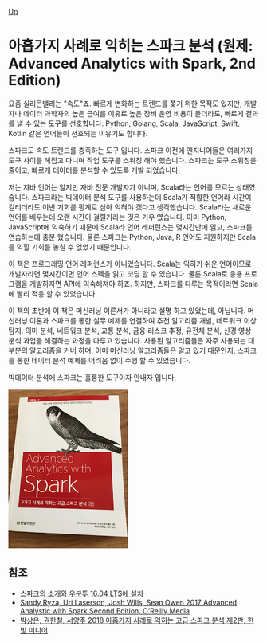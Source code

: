 [Up](index.md)

# 아홉가지 사례로 익히는 스파크 분석 (원제: Advanced Analytics with Spark, 2nd Edition)

요즘 실리콘밸리는 "속도"죠. 빠르게 변화하는 트렌드를 쫒기 위한 목적도 있지만, 개발자나 데이터 과학자의 높은 급여를 이유로 높은 장비 운영 비용이 들더라도, 빠르게 결과를 낼 수 있는 도구를 선호합니다. Python, Golang, Scala, JavaScript, Swift, Kotlin 같은 언어들이 선호되는 이유기도 합니다.

스파크도 속도 트렌드를 충족하는 도구 입니다. 스파크 이전에 엔지니어들은 여러가지 도구 사이를 헤집고 다니며 작업 도구를 스위칭 해야 했습니다. 스파크는 도구 스위칭을 줄이고, 빠르게 데이터를 분석할 수 있도록 개발 되었습니다.

저는 자바 언어는 알지만 자바 전문 개발자가 아니며, Scala라는 언어를 모르는 상태였습니다. 스파크라는 빅데이터 분석 도구를 사용하는데 Scala가 적합한 언어라 시간이 걸리더라도 이번 기회를 핑계로 삼아 익혀야 겠다고 생각했습니다. Scala라는 새로운 언어를 배우는데 오랜 시간이 걸릴거라는 것은 기우 였습니다. 이미 Python, JavaScript에 익숙하기 때문에 Scala라 언어 레퍼런스는 몇시간만에 읽고, 스파크를 연습하는데 충분 했습니다. 물론 스파크는 Python, Java, R 언어도 지원하지만 Scala를 익힐 기회를 놓칠 수 없었기 때문입니다.

이 책은 프로그래밍 언어 레퍼런스가 아니었습니다. Scala는 익히기 쉬운 언어이므로 개발자라면 몇시간이면 언어 스펙을 읽고 코딩 할 수 있습니다. 물론 Scala로 응용 프로그램을 개발하자면 API에 익숙해져야 하죠. 하지만, 스파크를 다루는 목적이라면 Scala에 빨리 적응 할 수 있었습니다.

이 책의 초반에 이 책은 머신러닝 이론서가 아니라고 설명 하고 있었는데, 아닙니다. 머신러닝 이론과 스파크를 통한 실무 예제를 연결하여 추천 알고리즘 개발, 네트워크 이상 탐지, 의미 분석, 네트워크 분석, 교통 분석, 금융 리스크 추정, 유전체 분석, 신경 영상 분석 과업을 해결하는 과정을 다루고 있습니다. 사용된 알고리즘들은 자주 사용되는 대부분의 알고리즘을 커버 하며, 이미 머신러닝 알고리즘들은 알고 있기 때문인지, 스파크를 통한 데이터 분석 예제를 어려움 없이 수행 할 수 있었습니다.</p>

빅데이터 분석에 스파크는 훌륭한 도구이자 안내자 입니다.

![img](advanced_analytics_with_spark_2nd_edition.png)



## 참조

- [스파크의 소개와 우분투 16.04 LTS에 설치](introduction_apache_spark_install_on_ubuntu1604.md)
- [Sandy Ryza, Uri Laserson, Josh Wills, Sean Owen 2017 Advanced Analystic with Spark Second Edition, O’Reilly Media](http://shop.oreilly.com/product/0636920056591.do)
- [박상은, 권한철, 서양주 2018 아홉가지 사례로 익히는 고급 스파크 분석 제2판, 한빛 미디어](http://www.hanbit.co.kr/media/books/book_view.html?p_code=B2901427500)

